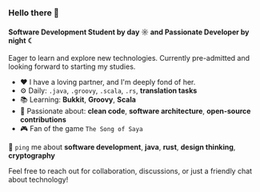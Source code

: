 ### Hello there 👋

#### Software Development Student by day ☼ and Passionate Developer by night ☾

Eager to learn and explore new technologies. Currently pre-admitted and looking forward to starting my studies.

- ❤️  I have a loving partner, and I'm deeply fond of her.
- ⚙️  Daily: `.java`, `.groovy`, `.scala`, `.rs`, **translation tasks**
- 📚  Learning: **Bukkit**, **Groovy**, **Scala**
- 💅  Passionate about: **clean code**, **software architecture**, **open-source contributions**
- 🎮  Fan of the game `The Song of Saya`

💬 `ping` me about **software development**, **java**, **rust**, **design thinking**, **cryptography**

Feel free to reach out for collaboration, discussions, or just a friendly chat about technology!
